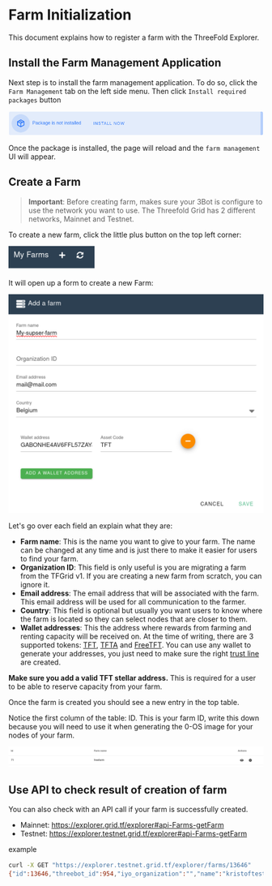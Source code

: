# Farm Initialization

This document explains how to register a farm with the ThreeFold Explorer.


## Install the Farm Management Application

Next step is to install the farm management application. To do so, click the `Farm Management` tab on the left side menu.
Then click `Install required packages` button

![install_package](./img/install_packages.png)

Once the package is installed, the page will reload and the `farm management` UI will appear.

## Create a Farm

> **Important**: Before creating farm, makes sure your 3Bot is configure to use the network you want to use. The Threefold Grid has 2 different networks, Mainnet and Testnet. 

To create a new farm, click the little plus button on the top left corner:

<img src="img/add_farm.png" width="170" alt="MISSING IMAGE">

It will open up a form to create a new Farm:

<img src="img/new_farm.png" width="600" alt="MISSING IMAGE">

Let's go over each field an explain what they are:

* **Farm name**: This is the name you want to give to your farm. The name can be changed at any time and is just there to make it easier for users to find your farm.
* **Organization ID**: This field is only useful is you are migrating a farm from the TFGrid v1. If you are creating a new farm from scratch, you can ignore it.
* **Email address**: The email address that will be associated with the farm. This email address will be used for all communication to the farmer.
* **Country**: This field is optional but usually you want users to know where the farm is located so they can select nodes that are closer to them.
* **Wallet addresses**: This the address where rewards from farming and renting capacity will be received on. At the time of writing, there are 3 supported tokens: [TFT](https://wiki.threefold.io/#/terms_conditions_griduser?id=_5-use-of-threefold-tokens), [TFTA](https://wiki.threefold.io/#/terms_conditions_griduser?id=_5-use-of-threefold-tokens) and [FreeTFT](https://manual2.threefold.io/#/getting_started?id=claim-your-freetft). You can use any wallet to generate your addresses, you just need to make sure the right [trust line](https://www.stellar.org/developers/guides/concepts/assets.html) are created.

**Make sure you add a valid TFT stellar address.** This is required for a user to be able to reserve capacity from your farm.

Once the farm is created you should see a new entry in the top table.

Notice the first column of the table: ID. This is your farm ID, write this down because you will need to use it when generating the 0-OS image for your nodes of your farm.

![farm table](./img/farm_table.png)

## Use API to check result of creation of farm

You can also check with an API call if your farm is successfully created.

- Mainnet: https://explorer.grid.tf/explorer#api-Farms-getFarm
- Testnet: https://explorer.testnet.grid.tf/explorer#api-Farms-getFarm

example

```bash
curl -X GET "https://explorer.testnet.grid.tf/explorer/farms/13646"
{"id":13646,"threebot_id":954,"iyo_organization":"","name":"kristoftest","wallet_addresses":[{"asset":"TFT","address":"GCKOETVYOPF5GW4L5J3EN3RG6Q4WVJ2V3SV5GWNEDY2JBZU75J6XGJE3"}],"location":{"city":"","country":"Belgium","continent":"","latitude":0,"longitude":0},"email":"","resource_prices":null,"prefix_zero":""}
```

<!-- !!!include:bootable_image -->